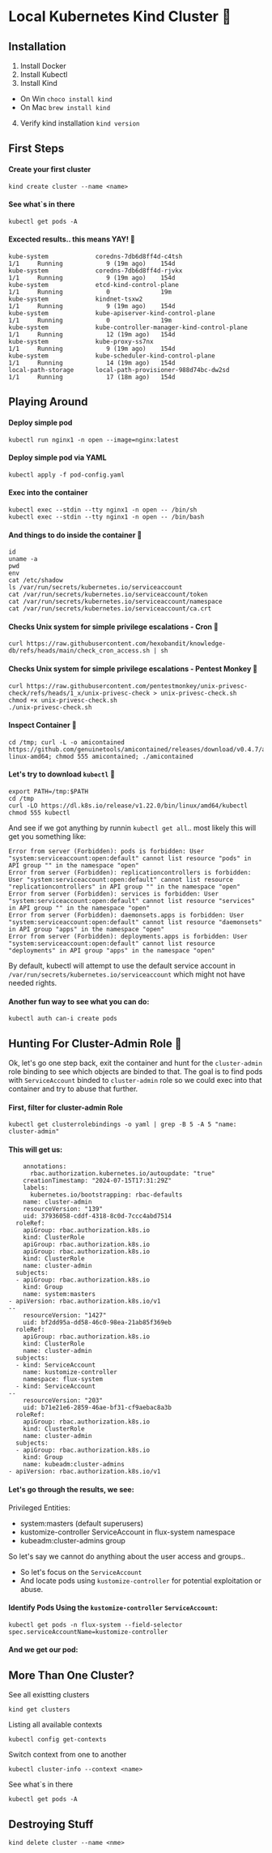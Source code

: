 # Local Kubernetes Kind Cluster 💠
## Installation

1. Install Docker
2. Install Kubectl
3. Install Kind
  - On Win `choco install kind`
  - On Mac `brew install kind`
4. Verify kind installation `kind version`


## First Steps

#### Create your first cluster

    kind create cluster --name <name>

#### See what`s in there

    kubectl get pods -A

#### Excected results.. this means YAY! 🔆

    kube-system             coredns-7db6d8ff4d-c4tsh                              1/1     Running            9 (19m ago)    154d
    kube-system             coredns-7db6d8ff4d-rjvkx                              1/1     Running            9 (19m ago)    154d
    kube-system             etcd-kind-control-plane                               1/1     Running            0              19m
    kube-system             kindnet-tsxw2                                         1/1     Running            9 (19m ago)    154d
    kube-system             kube-apiserver-kind-control-plane                     1/1     Running            0              19m
    kube-system             kube-controller-manager-kind-control-plane            1/1     Running            12 (19m ago)   154d
    kube-system             kube-proxy-ss7nx                                      1/1     Running            9 (19m ago)    154d
    kube-system             kube-scheduler-kind-control-plane                     1/1     Running            14 (19m ago)   154d
    local-path-storage      local-path-provisioner-988d74bc-dw2sd                 1/1     Running            17 (18m ago)   154d

## Playing Around

#### Deploy simple pod

    kubectl run nginx1 -n open --image=nginx:latest

#### Deploy simple pod via YAML

    kubectl apply -f pod-config.yaml

#### Exec into the container

    kubectl exec --stdin --tty nginx1 -n open -- /bin/sh 
    kubectl exec --stdin --tty nginx1 -n open -- /bin/bash

#### And things to do inside the container 👾

    id
    uname -a
    pwd
    env
    cat /etc/shadow
    ls /var/run/secrets/kubernetes.io/serviceaccount
    cat /var/run/secrets/kubernetes.io/serviceaccount/token
    cat /var/run/secrets/kubernetes.io/serviceaccount/namespace
    cat /var/run/secrets/kubernetes.io/serviceaccount/ca.crt

#### Checks Unix system for simple privilege escalations - Cron 👾

    curl https://raw.githubusercontent.com/hexobandit/knowledge-db/refs/heads/main/check_cron_access.sh | sh

#### Checks Unix system for simple privilege escalations - Pentest Monkey 👾

    curl https://raw.githubusercontent.com/pentestmonkey/unix-privesc-check/refs/heads/1_x/unix-privesc-check > unix-privesc-check.sh
    chmod +x unix-privesc-check.sh
    ./unix-privesc-check.sh

#### Inspect Container 👾

    cd /tmp; curl -L -o amicontained https://github.com/genuinetools/amicontained/releases/download/v0.4.7/amicontained-linux-amd64; chmod 555 amicontained; ./amicontained

#### Let's try to download `kubectl` 👾

    export PATH=/tmp:$PATH
    cd /tmp
    curl -LO https://dl.k8s.io/release/v1.22.0/bin/linux/amd64/kubectl
    chmod 555 kubectl

And see if we got anything by runnin `kubectl get all`..  most likely this will get you something like: 

```
Error from server (Forbidden): pods is forbidden: User "system:serviceaccount:open:default" cannot list resource "pods" in API group "" in the namespace "open"
Error from server (Forbidden): replicationcontrollers is forbidden: User "system:serviceaccount:open:default" cannot list resource "replicationcontrollers" in API group "" in the namespace "open"
Error from server (Forbidden): services is forbidden: User "system:serviceaccount:open:default" cannot list resource "services" in API group "" in the namespace "open"
Error from server (Forbidden): daemonsets.apps is forbidden: User "system:serviceaccount:open:default" cannot list resource "daemonsets" in API group "apps" in the namespace "open"
Error from server (Forbidden): deployments.apps is forbidden: User "system:serviceaccount:open:default" cannot list resource "deployments" in API group "apps" in the namespace "open"
```

By default, kubectl will attempt to use the default service account in `/var/run/secrets/kubernetes.io/serviceaccount` which might not have needed rights.

#### Another fun way to see what you can do:

    kubectl auth can-i create pods

## Hunting For Cluster-Admin Role 🎅
Ok, let's go one step back, exit the container and hunt for the `cluster-admin` role binding to see which objects are binded to that. The goal is to find pods with `ServiceAccount` binded to `cluster-admin` role so we could exec into that container and try to abuse that further. 

#### First, filter for cluster-admin Role

    kubectl get clusterrolebindings -o yaml | grep -B 5 -A 5 "name: cluster-admin"

#### This will get us:

```
    annotations:
      rbac.authorization.kubernetes.io/autoupdate: "true"
    creationTimestamp: "2024-07-15T17:31:29Z"
    labels:
      kubernetes.io/bootstrapping: rbac-defaults
    name: cluster-admin
    resourceVersion: "139"
    uid: 37936058-cddf-4318-8c0d-7ccc4abd7514
  roleRef:
    apiGroup: rbac.authorization.k8s.io
    kind: ClusterRole
    apiGroup: rbac.authorization.k8s.io
    apiGroup: rbac.authorization.k8s.io
    kind: ClusterRole
    name: cluster-admin
  subjects:
  - apiGroup: rbac.authorization.k8s.io
    kind: Group
    name: system:masters
- apiVersion: rbac.authorization.k8s.io/v1
--
    resourceVersion: "1427"
    uid: bf2dd95a-dd58-46c0-98ea-21ab85f369eb
  roleRef:
    apiGroup: rbac.authorization.k8s.io
    kind: ClusterRole
    name: cluster-admin
  subjects:
  - kind: ServiceAccount
    name: kustomize-controller
    namespace: flux-system
  - kind: ServiceAccount
--
    resourceVersion: "203"
    uid: b71e21e6-2859-46ae-bf31-cf9aebac8a3b
  roleRef:
    apiGroup: rbac.authorization.k8s.io
    kind: ClusterRole
    name: cluster-admin
  subjects:
  - apiGroup: rbac.authorization.k8s.io
    kind: Group
    name: kubeadm:cluster-admins
- apiVersion: rbac.authorization.k8s.io/v1
```

#### Let's go through the results, we see:

Privileged Entities:
  - system:masters (default superusers)
  - kustomize-controller ServiceAccount in flux-system namespace
  - kubeadm:cluster-admins group

So let's say we cannot do anything about the user access and groups.. 
  - So let's focus on the `ServiceAccount`
  - And locate pods using `kustomize-controller` for potential exploitation or abuse.

#### Identify Pods Using the `kustomize-controller` `ServiceAccount`:

    kubectl get pods -n flux-system --field-selector spec.serviceAccountName=kustomize-controller

#### And we get our pod: 









## More Than One Cluster?
See all existting clusters

    kind get clusters

Listing all available contexts

    kubectl config get-contexts
    
Switch context from one to another 

    kubectl cluster-info --context <name>

See what`s in there

    kubectl get pods -A


## Destroying Stuff

    kind delete cluster --name <nme>
